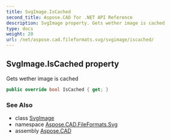 ```yaml
---
title: SvgImage.IsCached
second_title: Aspose.CAD for .NET API Reference
description: SvgImage property. Gets wether image is cached
type: docs
weight: 20
url: /net/aspose.cad.fileformats.svg/svgimage/iscached/
---
```

## SvgImage.IsCached property

Gets wether image is cached

```csharp
public override bool IsCached { get; }
```

### See Also

* class [SvgImage](../)
* namespace [Aspose.CAD.FileFormats.Svg](../../../aspose.cad.fileformats.svg/)
* assembly [Aspose.CAD](../../../)


